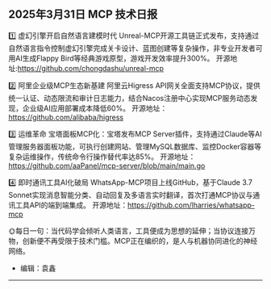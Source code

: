 ## 2025年3月31日 MCP 技术日报

1️⃣ 虚幻引擎开启自然语言建模时代
Unreal-MCP开源工具链正式发布，支持通过自然语言指令控制虚幻引擎完成关卡设计、蓝图创建等复杂操作，非专业开发者可用AI生成Flappy Bird等经典游戏原型，游戏开发效率提升300%。
开源地址:https://github.com/chongdashu/unreal-mcp

2️⃣ 阿里企业级MCP生态新基建
阿里云Higress API网关全面支持MCP协议，提供统一认证、动态限流和审计日志能力，结合Nacos注册中心实现MCP服务动态发现，企业级AI应用部署成本降低60%。
开源地址：https://github.com/alibaba/higress

3️⃣ 运维革命
宝塔面板MCP化：宝塔发布MCP Server插件，支持通过Claude等AI管理服务器面板功能，可执行创建网站、管理MySQL数据库、监控Docker容器等复杂运维操作，传统命令行操作替代率达85%。
开源地址：https://github.com/aaPanel/mcp-server/blob/main/main.go

4️⃣ 即时通讯工具AI化破局
WhatsApp-MCP项目上线GitHub，基于Claude 3.7 Sonnet实现消息智能分类、自动回复及多语言实时翻译，首次打通MCP协议与通讯工具API的端到端集成。
开源地址：https://github.com/lharries/whatsapp-mcp

🌞每日一句：当代码学会倾听人类语言，工具便成为思想的延伸；当协议连接万物，创新便不再受限于技术门槛。MCP正在编织的，是人与机器协同进化的神经网络。

- 编辑：袁鑫

---

